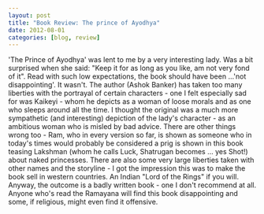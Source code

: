 ```yaml
---
layout: post
title: "Book Review: The prince of Ayodhya"
date: 2012-08-01
categories: [blog, review]
---
```

'The Prince of Ayodhya' was lent to me by a very interesting lady. Was a bit surprised when she said: "Keep it for as long as you like, am not very fond of it". Read with such low expectations, the book should have been ...'not disappointing'. It wasn't. The author (Ashok Banker) has taken too many liberties with the portrayal of certain characters - one I felt especially sad for was Kaikeyi - whom he depicts as a woman of loose morals and as one who sleeps around all the time. I thought the original was a much more sympathetic (and interesting) depiction of the lady's character - as an ambitious woman who is misled by bad advice. There are other things wrong too - Ram, who in every version so far, is shown as someone who in today's times would probably be considered a prig is shown in this book teasing Lakshman (whom he calls Luck, Shatrugan becomes ... yes Shot!) about naked princesses. There are also some very large liberties taken with other names and the storyline - I got the impression this was to make the book sell in western countries. An Indian "Lord of the Rings" if you will. Anyway, the outcome is a badly written book - one I don't recommend at all. Anyone who's read the Ramayana will find this book disappointing and some, if religious, might even find it offensive.
